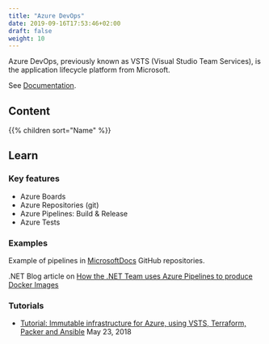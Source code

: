 ```yaml
---
title: "Azure DevOps"
date: 2019-09-16T17:53:46+02:00
draft: false
weight: 10
---
```


Azure DevOps, previously known as VSTS (Visual Studio Team Services), is the application lifecycle platform from Microsoft.

See [Documentation](https://docs.microsoft.com/en-us/azure/devops/pipelines/).

## Content

{{% children sort="Name" %}}

## Learn

### Key features

- Azure Boards
- Azure Repositories (git)
- Azure Pipelines: Build & Release
- Azure Tests

### Examples

Example of pipelines in [MicrosoftDocs](https://github.com/MicrosoftDocs) GitHub repositories.

.NET Blog article on [How the .NET Team uses Azure Pipelines to produce Docker Images](https://devblogs.microsoft.com/dotnet/how-the-net-team-uses-azure-pipelines-to-produce-docker-images/)

### Tutorials

- [Tutorial: Immutable infrastructure for Azure, using VSTS, Terraform, Packer and Ansible](https://cloudblogs.microsoft.com/opensource/2018/05/23/immutable-infrastructure-azure-vsts-terraform-packer-ansible/) May 23, 2018
